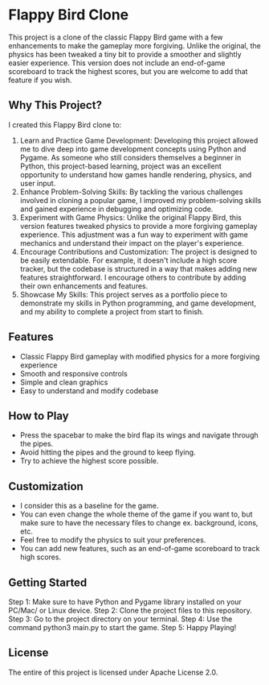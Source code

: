 # Flappy Bird Clone

This project is a clone of the classic Flappy Bird game with a few enhancements to make the gameplay more forgiving. Unlike the original, the physics has been tweaked a tiny bit to provide a smoother and slightly easier experience. This version does not include an end-of-game scoreboard to track the highest scores, but you are welcome to add that feature if you wish.

## Why This Project?

I created this Flappy Bird clone to:
1. Learn and Practice Game Development: Developing this project allowed me to dive deep into game development concepts using Python and Pygame. As someone who still considers themselves a beginner in Python, this project-based learning, project was an excellent opportunity to understand how games handle rendering, physics, and user input.
2. Enhance Problem-Solving Skills: By tackling the various challenges involved in cloning a popular game, I improved my problem-solving skills and gained experience in debugging and optimizing code.
3. Experiment with Game Physics: Unlike the original Flappy Bird, this version features tweaked physics to provide a more forgiving gameplay experience. This adjustment was a fun way to experiment with game mechanics and understand their impact on the player's experience.
4. Encourage Contributions and Customization: The project is designed to be easily extendable. For example, it doesn't include a high score tracker, but the codebase is structured in a way that makes adding new features straightforward. I encourage others to contribute by adding their own enhancements and features.
4. Showcase My Skills: This project serves as a portfolio piece to demonstrate my skills in Python programming, and game development, and my ability to complete a project from start to finish.

## Features

- Classic Flappy Bird gameplay with modified physics for a more forgiving experience
- Smooth and responsive controls
- Simple and clean graphics
- Easy to understand and modify codebase

## How to Play

- Press the spacebar to make the bird flap its wings and navigate through the pipes.
- Avoid hitting the pipes and the ground to keep flying.
- Try to achieve the highest score possible.

## Customization

- I consider this as a baseline for the game.
- You can even change the whole theme of the game if you want to, but make sure to have the necessary files to change ex. background, icons, etc.
- Feel free to modify the physics to suit your preferences.
- You can add new features, such as an end-of-game scoreboard to track high scores.

## Getting Started

Step 1: Make sure to have Python and Pygame library installed on your PC/Mac/ or Linux device.
Step 2: Clone the project files to this repository.
Step 3: Go to the project directory on your terminal.
Step 4: Use the command python3 main.py to start the game.
Step 5: Happy Playing!

## License
The entire of this project is licensed under Apache License 2.0.

